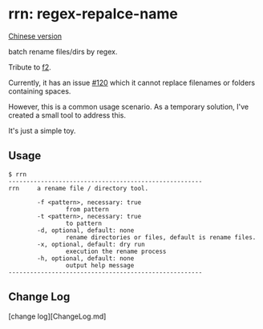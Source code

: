 # rrn: regex-repalce-name

[Chinese version](README_cn.md)

batch rename files/dirs by regex.

Tribute to [f2](https://github.com/ayoisaiah/f2/). 

Currently, it has an issue [#120](https://github.com/ayoisaiah/f2/issues/120) which it cannot replace filenames or folders containing spaces. 

However, this is a common usage scenario. As a temporary solution, I've created a small tool to address this. 

It's just a simple toy.

## Usage

```console
$ rrn
------------------------------------------------------
rrn     a rename file / directory tool.

        -f <pattern>, necessary: true
                from pattern
        -t <pattern>, necessary: true
                to pattern
        -d, optional, default: none
                rename directories or files, default is rename files.
        -x, optional, default: dry run
                execution the rename process
        -h, optional, default: none
                output help message
------------------------------------------------------
```

## Change Log

[change log][ChangeLog.md]
